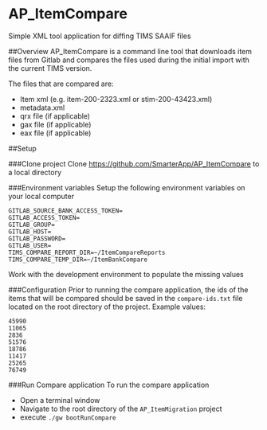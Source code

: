 # AP_ItemCompare
Simple XML tool application for diffing TIMS SAAIF files

##Overview
AP_ItemCompare is a command line tool that downloads item files from Gitlab and compares the files used during the initial import with the current TIMS version.

The files that are compared are:
* Item xml (e.g. item-200-2323.xml or stim-200-43423.xml)
* metadata.xml
* qrx file (if applicable)
* gax file (if applicable)
* eax file (if applicable)


##Setup

###Clone project
Clone https://github.com/SmarterApp/AP_ItemCompare to a local directory

###Environment variables
Setup the following environment variables on your local computer

```
GITLAB_SOURCE_BANK_ACCESS_TOKEN=
GITLAB_ACCESS_TOKEN=
GITLAB_GROUP=
GITLAB_HOST=
GITLAB_PASSWORD=
GITLAB_USER=
TIMS_COMPARE_REPORT_DIR=~/ItemCompareReports
TIMS_COMPARE_TEMP_DIR=~/ItemBankCompare
```

Work with the development environment to populate the missing values

###Configuration
Prior to running the compare application, the ids of the items that will be compared should be saved in the `compare-ids.txt` file located on the root directory of the project. Example values:

```
45990
11065
2836
51576
18786
11417
25265
76749
 ```
 
 ###Run Compare application
 To run the compare application
 * Open a terminal window
 * Navigate to the root directory of the `AP_ItemMigration` project
 * execute `./gw bootRunCompare`